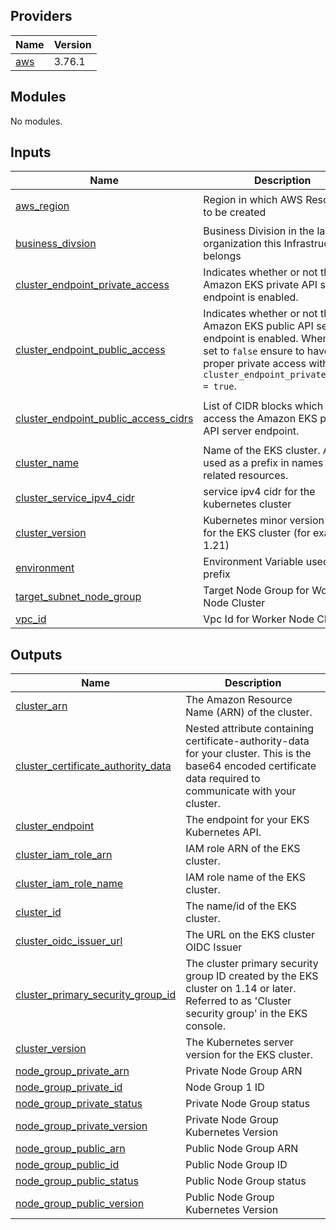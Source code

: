<!-- BEGIN_TF_DOCS -->
## Providers

| Name | Version |
|------|---------|
| <a name="provider_aws"></a> [aws](#provider\_aws) | 3.76.1 |

## Modules

No modules.

## Inputs

| Name | Description | Type | Default | Required |
|------|-------------|------|---------|:--------:|
| <a name="input_aws_region"></a> [aws\_region](#input\_aws\_region) | Region in which AWS Resources to be created | `string` | `"ap-northeast-2"` | no |
| <a name="input_business_divsion"></a> [business\_divsion](#input\_business\_divsion) | Business Division in the large organization this Infrastructure belongs | `string` | `"SAP"` | no |
| <a name="input_cluster_endpoint_private_access"></a> [cluster\_endpoint\_private\_access](#input\_cluster\_endpoint\_private\_access) | Indicates whether or not the Amazon EKS private API server endpoint is enabled. | `bool` | `false` | no |
| <a name="input_cluster_endpoint_public_access"></a> [cluster\_endpoint\_public\_access](#input\_cluster\_endpoint\_public\_access) | Indicates whether or not the Amazon EKS public API server endpoint is enabled. When it's set to `false` ensure to have a proper private access with `cluster_endpoint_private_access = true`. | `bool` | `true` | no |
| <a name="input_cluster_endpoint_public_access_cidrs"></a> [cluster\_endpoint\_public\_access\_cidrs](#input\_cluster\_endpoint\_public\_access\_cidrs) | List of CIDR blocks which can access the Amazon EKS public API server endpoint. | `list(string)` | <pre>[<br>  "0.0.0.0/0"<br>]</pre> | no |
| <a name="input_cluster_name"></a> [cluster\_name](#input\_cluster\_name) | Name of the EKS cluster. Also used as a prefix in names of related resources. | `string` | `"eksdemo"` | no |
| <a name="input_cluster_service_ipv4_cidr"></a> [cluster\_service\_ipv4\_cidr](#input\_cluster\_service\_ipv4\_cidr) | service ipv4 cidr for the kubernetes cluster | `string` | `null` | no |
| <a name="input_cluster_version"></a> [cluster\_version](#input\_cluster\_version) | Kubernetes minor version to use for the EKS cluster (for example 1.21) | `string` | `null` | no |
| <a name="input_environment"></a> [environment](#input\_environment) | Environment Variable used as a prefix | `string` | `"dev"` | no |
| <a name="input_target_subnet_node_group"></a> [target\_subnet\_node\_group](#input\_target\_subnet\_node\_group) | Target Node Group for Worker Node Cluster | `string` | `"public"` | no |
| <a name="input_vpc_id"></a> [vpc\_id](#input\_vpc\_id) | Vpc Id for Worker Node Cluster | `string` | n/a | yes |

## Outputs

| Name | Description |
|------|-------------|
| <a name="output_cluster_arn"></a> [cluster\_arn](#output\_cluster\_arn) | The Amazon Resource Name (ARN) of the cluster. |
| <a name="output_cluster_certificate_authority_data"></a> [cluster\_certificate\_authority\_data](#output\_cluster\_certificate\_authority\_data) | Nested attribute containing certificate-authority-data for your cluster. This is the base64 encoded certificate data required to communicate with your cluster. |
| <a name="output_cluster_endpoint"></a> [cluster\_endpoint](#output\_cluster\_endpoint) | The endpoint for your EKS Kubernetes API. |
| <a name="output_cluster_iam_role_arn"></a> [cluster\_iam\_role\_arn](#output\_cluster\_iam\_role\_arn) | IAM role ARN of the EKS cluster. |
| <a name="output_cluster_iam_role_name"></a> [cluster\_iam\_role\_name](#output\_cluster\_iam\_role\_name) | IAM role name of the EKS cluster. |
| <a name="output_cluster_id"></a> [cluster\_id](#output\_cluster\_id) | The name/id of the EKS cluster. |
| <a name="output_cluster_oidc_issuer_url"></a> [cluster\_oidc\_issuer\_url](#output\_cluster\_oidc\_issuer\_url) | The URL on the EKS cluster OIDC Issuer |
| <a name="output_cluster_primary_security_group_id"></a> [cluster\_primary\_security\_group\_id](#output\_cluster\_primary\_security\_group\_id) | The cluster primary security group ID created by the EKS cluster on 1.14 or later. Referred to as 'Cluster security group' in the EKS console. |
| <a name="output_cluster_version"></a> [cluster\_version](#output\_cluster\_version) | The Kubernetes server version for the EKS cluster. |
| <a name="output_node_group_private_arn"></a> [node\_group\_private\_arn](#output\_node\_group\_private\_arn) | Private Node Group ARN |
| <a name="output_node_group_private_id"></a> [node\_group\_private\_id](#output\_node\_group\_private\_id) | Node Group 1 ID |
| <a name="output_node_group_private_status"></a> [node\_group\_private\_status](#output\_node\_group\_private\_status) | Private Node Group status |
| <a name="output_node_group_private_version"></a> [node\_group\_private\_version](#output\_node\_group\_private\_version) | Private Node Group Kubernetes Version |
| <a name="output_node_group_public_arn"></a> [node\_group\_public\_arn](#output\_node\_group\_public\_arn) | Public Node Group ARN |
| <a name="output_node_group_public_id"></a> [node\_group\_public\_id](#output\_node\_group\_public\_id) | Public Node Group ID |
| <a name="output_node_group_public_status"></a> [node\_group\_public\_status](#output\_node\_group\_public\_status) | Public Node Group status |
| <a name="output_node_group_public_version"></a> [node\_group\_public\_version](#output\_node\_group\_public\_version) | Public Node Group Kubernetes Version |
<!-- END_TF_DOCS -->